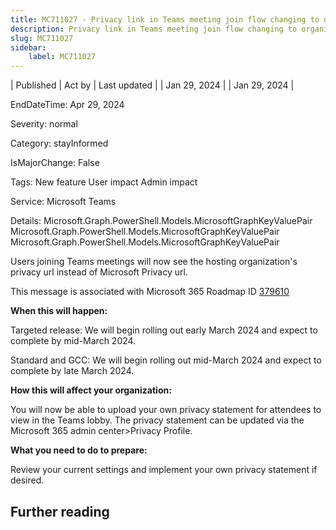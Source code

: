 ```yaml
---
title: MC711027 - Privacy link in Teams meeting join flow changing to organization's privacy statement
description: Privacy link in Teams meeting join flow changing to organization's privacy statement
slug: MC711027
sidebar:
    label: MC711027
---
```



| Published | Act by | Last updated |
| Jan 29, 2024 |  | Jan 29, 2024 |

EndDateTime: Apr 29, 2024

Severity: normal

Category: stayInformed

IsMajorChange: False

Tags: New feature User impact Admin impact

Service: Microsoft Teams

Details: Microsoft.Graph.PowerShell.Models.MicrosoftGraphKeyValuePair Microsoft.Graph.PowerShell.Models.MicrosoftGraphKeyValuePair Microsoft.Graph.PowerShell.Models.MicrosoftGraphKeyValuePair

<p style="">Users joining Teams meetings will now see the hosting organization's privacy url instead of Microsoft Privacy url.</p>
<p>This message is associated with Microsoft 365 Roadmap ID <a href="https://www.microsoft.com/microsoft-365/roadmap?rtc=1%26filters=&amp;searchterms=379610" target="_blank">379610</a></p>
<p><b>When this will happen:</b></p><p>Targeted release: We will begin rolling out early March 2024 and expect to complete by mid-March 2024.
</p><p>Standard and GCC: We will begin rolling out mid-March 2024 and expect to complete by late March 2024.
</p><p><b>How this will affect your organization:</b><br></p>

<p>You will now be able to upload your own privacy statement for attendees to view in the Teams lobby. The privacy statement can be updated via the Microsoft 365 admin center&gt;Privacy Profile.</p><p><b>What you need to do to prepare:</b></p><p>Review your current settings and implement your own privacy statement if desired.</p>

## Further reading
